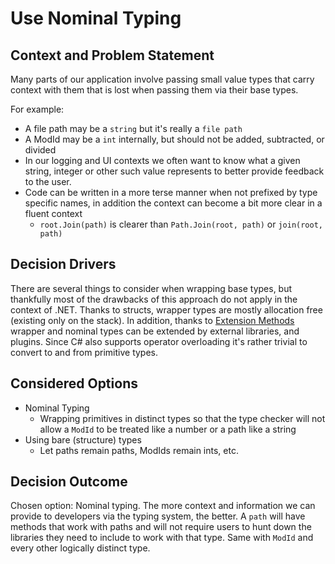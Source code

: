 ﻿# Use Nominal Typing

## Context and Problem Statement

Many parts of our application involve passing small value types that carry context with them that is lost when passing
them via their base types.

For example:

* A file path may be a `string` but it's really a `file path`
* A ModId may be a `int` internally, but should not be added, subtracted, or divided
* In our logging and UI contexts we often want to know what a given string, integer or other such value represents to
  better provide feedback to the user.
* Code can be written in a more terse manner when not prefixed by type specific names, in addition the context can
  become a bit more clear in a fluent context
    * `root.Join(path)` is clearer than `Path.Join(root, path)` or `join(root, path)`

## Decision Drivers

There are several things to consider when wrapping base types, but thankfully most of the drawbacks
of this approach do not apply in the context of .NET. Thanks to structs, wrapper types are mostly allocation free
(existing only on the stack). In addition, thanks
to [Extension Methods](https://learn.microsoft.com/en-us/dotnet/csharp/programming-guide/classes-and-structs/extension-methods)
wrapper and nominal types can be extended by external libraries, and plugins. Since C# also supports
operator overloading it's rather trivial to convert to and from primitive types.

## Considered Options

* Nominal Typing
    * Wrapping primitives in distinct types so that the type checker will not allow a `ModId` to be treated like a
      number or a path like a string
* Using bare (structure) types
    * Let paths remain paths, ModIds remain ints, etc.

## Decision Outcome

Chosen option: Nominal typing. The more context and information we can provide to developers via the typing system, the
better. A `path` will have methods that work with paths and will
not require users to hunt down the libraries they need to include to work with that type. Same with `ModId` and every
other logically distinct type.
